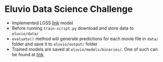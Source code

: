 # Eluvio Data Science Challenge

- Implemented LGSS [link](https://arxiv.org/abs/2004.02678) model
- Before running `train-script.py` download and store data to `eluvio/data/`
- `evaluate()` method will generate predictions for each movie file in `data/` folder and save it to `eluvio/output/` folder
- Trained models are saved at `eluvio/models/binaries/`. One of such can be found at [link](https://drive.google.com/file/d/1rpelXNht3YDv1kmC_ige8WVCHVScuSLe/view?usp=sharing)
